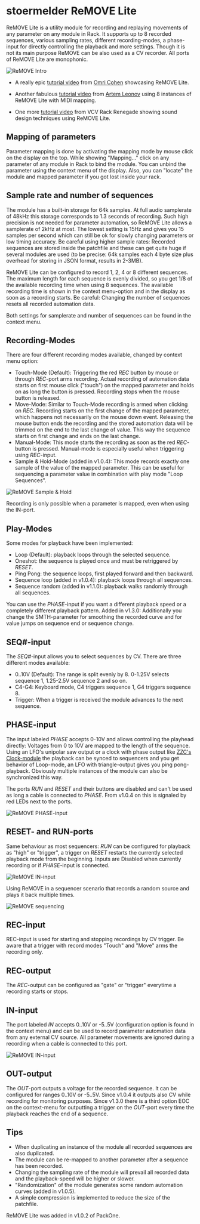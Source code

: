 # stoermelder ReMOVE Lite

ReMOVE Lite is a utility module for recording and replaying movements of any parameter on any module in Rack. It supports up to 8 recorded sequences, various sampling rates, different recording-modes, a phase-input for directly controlling the playback and more settings. Though it is not its main purpose ReMOVE can be also used as a CV recorder. All ports of ReMOVE Lite are monophonic.

![ReMOVE Intro](./ReMove-intro.gif)

- A really epic [tutorial video](https://www.youtube.com/watch?v=Dd0EESJhPZA) from [Omri Cohen](https://omricohencomposer.bandcamp.com/) showcasing ReMOVE Lite.

- Another fabulous [tutorial video](https://www.youtube.com/watch?v=P9bFPuCLuMs) from [Artem Leonov](https://artemleonov.bandcamp.com/) using 8 instances of ReMOVE Lite with MIDI mapping.

- One more [tutorial video](https://www.youtube.com/watch?v=LcUlqqO7azE) from VCV Rack Renegade showing sound design techniques using ReMOVE Lite.

## Mapping of parameters

Parameter mapping is done by activating the mapping mode by mouse click on the display on the top. While showing "Mapping..." click on any parameter of any module in Rack to bind the module. You can unbind the parameter using the context menu of the display. Also, you can "locate" the module and mapped parameter if you got lost inside your rack.

## Sample rate and number of sequences

The module has a built-in storage for 64k samples. At full audio samplerate of 48kHz this storage corresponds to 1.3 seconds of recording. Such high precision is not needed for parameter automation, so ReMOVE Lite allows a samplerate of 2kHz at most. The lowest setting is 15Hz and gives you 15 samples per second which can still be ok for slowly changing parameters or low timing accuracy.
Be careful using higher sample rates: Recorded sequences are stored inside the patchfile and these can get quite huge if several modules are used (to be precise: 64k samples each 4 byte size plus overhead for storing in JSON format, results in 2-3MB).

ReMOVE Lite can be configured to record 1, 2, 4 or 8 different sequences. The maximum length for each sequence is evenly divided, so you get 1/8 of the available recording time when using 8 sequences. The available recording time is shown in the context menu-option and in the display as soon as a recording starts. Be careful: Changing the number of sequences resets all recorded automation data.

Both settings for samplerate and number of sequences can be found in the context menu.

## Recording-Modes

There are four different recording modes available, changed by context menu option:

- Touch-Mode (Default):
Triggering the red _REC_ button by mouse or through _REC_-port arms recording. Actual recording of automation data starts on first mouse click ("touch") on the mapped parameter and holds on as long the button is pressed. Recording stops when the mouse button is released.
- Move-Mode:
Similar to Touch-Mode recording is armed when clicking on _REC_. Recording starts on the first change of the mapped parameter, which happens not necessarily on the mouse down event. Releasing the mouse button ends the recording and the stored automation data will be trimmed on the end to the last change of value. This way the sequence starts on first change and ends on the last change.
- Manual-Mode:
This mode starts the recording as soon as the red _REC_-button is pressed. Manual-mode is especially useful when triggering using _REC_-input.
- Sample & Hold-Mode (added in v1.0.4):
This mode records exactly one sample of the value of the mapped parameter. This can be useful for sequencing a parameter value in combination with play mode "Loop Sequences".

![ReMOVE Sample & Hold](./ReMove-sh.gif)

Recording is only possible when a parameter is mapped, even when using the IN-port.

## Play-Modes

Some modes for playback have been implemented:

- Loop (Default): playback loops through the selected sequence.
- Oneshot: the sequence is played once and must be retriggered by _RESET_.
- Ping Pong: the sequence loops, first played forward and then backward.
- Sequence loop (added in v1.0.4): playback loops through all sequences.
- Sequence random (added in v1.1.0): playback walks randomly through all sequences.

You can use the _PHASE_-input if you want a different playback speed or a completely different playback pattern. Added in v1.3.0: Additionally you change the SMTH-parameter for smoothing the recorded curve and for value jumps on sequence end or sequence change.

## SEQ#-input

The _SEQ#_-input allows you to select sequences by CV. There are three different modes available:

- 0..10V (Default): The range is split evenly by 8. 0-1.25V selects sequence 1, 1.25-2.5V sequence 2 and so on.
- C4-G4: Keyboard mode, C4 triggers sequence 1, G4 triggers sequence 8.
- Trigger: When a trigger is received the module advances to the next sequence.

## PHASE-input

The input labeled _PHASE_ accepts 0-10V and allows controlling the playhead directly: Voltages from 0 to 10V are mapped to the length of the sequence. Using an LFO's unipolar saw output or a clock with phase output like [ZZC's Clock-module](https://zzc-cv.github.io/en/clock-manipulation/clock) the playback can be synced to sequencers and you get behavior of Loop-mode, an LFO with triangle-output gives you ping pong-playback. Obviously multiple instances of the module can also be synchronized this way.

The ports _RUN_ and _RESET_ and their buttons are disabled and can't be used as long a cable is connected to _PHASE_. From v1.0.4 on this is signaled by red LEDs next to the ports.

![ReMOVE PHASE-input](./ReMove-phase.png)

## RESET- and RUN-ports

Same behaviour as most sequencers: _RUN_ can be configured for playback as "high" or "trigger", a trigger on _RESET_ restarts the currently selected playback mode from the beginning. Inputs are Disabled when currently recording or if _PHASE_-input is connected.

![ReMOVE IN-input](./ReMove-reset.png)

Using ReMOVE in a sequencer scenario that records a random source and plays it back multiple times.

![ReMOVE sequencing](./ReMove-seq.gif)

## REC-input

REC-input is used for starting and stopping recordings by CV trigger. Be aware that a trigger with record modes "Touch" and "Move" arms the recording only.

## REC-output

The _REC_-output can be configured as "gate" or "trigger" everytime a recording starts or stops.

## IN-input

The port labeled _IN_ accepts 0..10V or -5..5V (configuration option is found in the context menu) and can be used to record parameter automation data from any external CV source. All parameter movements are ignored during a recording when a cable is connected to this port.

![ReMOVE IN-input](./ReMove-in.png)

## OUT-output

The _OUT_-port outputs a voltage for the recorded sequence. It can be configured for ranges 0..10V or -5..5V. Since v1.0.4 it outputs also CV while recording for monitoring purposes. Since v1.3.0 there is a third option EOC on the context-menu for outputting a trigger on the _OUT_-port every time the playback reaches the end of a sequence.

## Tips

- When duplicating an instance of the module all recorded sequences are also duplicated.
- The module can be re-mapped to another parameter after a sequence has been recorded.
- Changing the sampling rate of the module will prevail all recorded data and the playback-speed will be higher or slower.
- "Randomization" of the module generates some random automation curves (added in v1.0.5).
- A simple compression is implemented to reduce the size of the patchfile.

ReMOVE Lite was added in v1.0.2 of PackOne.